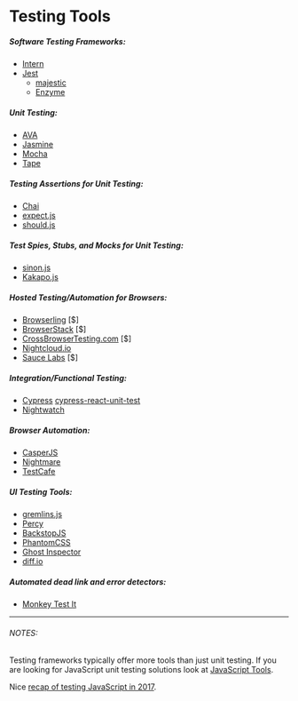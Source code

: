 # Testing Tools

##### Software Testing Frameworks:

* [Intern](https://theintern.github.io/)
* [Jest](http://facebook.github.io/jest/)
    * [majestic](https://majestic.debuggable.io/)
    * [Enzyme](https://github.com/airbnb/enzyme)

##### Unit Testing:

* [AVA](https://github.com/avajs/ava)
* [Jasmine](http://jasmine.github.io/)
* [Mocha](http://mochajs.org/)
* [Tape](https://github.com/substack/tape)

##### Testing Assertions for Unit Testing:

* [Chai](http://chaijs.com/)
* [expect.js](https://github.com/Automattic/expect.js)
* [should.js](http://shouldjs.github.io/)

##### Test Spies, Stubs, and Mocks for Unit Testing:

* [sinon.js](http://sinonjs.org/)
* [Kakapo.js](http://devlucky.github.io/kakapo-js)

##### Hosted Testing/Automation for Browsers:

* [Browserling](https://www.browserling.com/) [$]
* [BrowserStack](https://www.browserstack.com) [$]
* [CrossBrowserTesting.com](http://crossbrowsertesting.com/) [$]
* [Nightcloud.io](http://nightcloud.io/)
* [Sauce Labs](https://saucelabs.com/) [$]

##### Integration/Functional Testing:

* [Cypress](https://www.cypress.io/)
    [cypress-react-unit-test](https://github.com/bahmutov/cypress-react-unit-test)
* [Nightwatch](http://nightwatchjs.org/)

##### Browser Automation:

* [CasperJS](http://casperjs.org/)
* [Nightmare](https://github.com/segmentio/nightmare)
* [TestCafe](https://github.com/DevExpress/testcafe)

##### UI Testing Tools:

* [gremlins.js](https://github.com/marmelab/gremlins.js)
* [Percy](https://percy.io)
* [BackstopJS](https://github.com/garris/BackstopJS)
* [PhantomCSS](https://github.com/Huddle/PhantomCSS)
* [Ghost Inspector](https://ghostinspector.com/)
* [diff.io](https://diff.io/)

##### Automated dead link and error detectors:

* [Monkey Test It](https://monkeytest.it/)

***

###### NOTES:

Testing frameworks typically offer more tools than just unit testing. If you are looking for JavaScript unit testing solutions look at [JavaScript Tools](https://frontendmasters.gitbooks.io/front-end-handbook-2017/content/tools/js.html).

Nice [recap of testing JavaScript in 2017](https://medium.com/powtoon-engineering/a-complete-guide-to-testing-javascript-in-2017-a217b4cd5a2a).













































